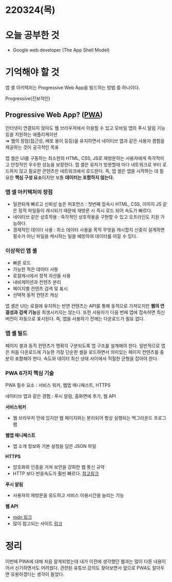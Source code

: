 # 220324(목)

# 오늘 공부한 것

- Google web developer (The App Shell Model)

# 기억해야 할 것

앱 셸 아키텍처는 Progressive Web App을 빌드하는 방법 중 하나이다.

Progressive(진보적인)

## Progressive Web App? ([PWA](http://naver.me/5FeSqIYT))

인터넷이 연결되지 않아도 웹 브라우저에서 이용할 수 있고 모바일 앱의 푸시 알림 기능 등을 지원하는 애플리케이션  
⇒ 웹의 장점(접근성, 배포 용이 등등)을 유지하면서 네이티브 앱과 같은 사용자 겸험을 제공하는 것이 궁극적인 목표

앱 셸은 UI를 구동하는 최소한의 HTML, CSS, JS로 재방문하는 사용자에게 즉각적이고 안정적인 우수한 성능을 보장한다. 앱 셸은 유저가 방문할때 마다 네트워크로 부터 로드하지 않고 필요한 콘텐츠만 네트워크에서 로드한다.
즉, 앱 셸은 앱을 시작하는 데 필요한 **핵심 구성 요소**이지만 보통 **데이터는 포함하지 않는다.**

### 앱 셀 아키텍처의 장점

- 일관되게 빠르고 신뢰성 높은 퍼포먼스 : 첫번째 접속시 HTML, CSS, 이미지 JS 같은 정적 파일들이 캐시되기 때문에 재방문 시 즉시 로드 되어 속도가 빠르다.
- 네이티브 같은 상호작용 : 즉각적인 상호작용을 구현할 수 있고 오프라인도 지원 가능하다.
- 경제적인 데이터 사용 : 최소 데이터 사용을 목적 무엇을 캐시할지 신중히 설계하면 필수가 아닌 파일을 캐시하는 일을 예방하여 데이터를 아낄 수 있다.

### 이상적인 앱 셸

- 빠른 로드
- 가능한 적은 데이터 사용
- 로컬캐시에서 정적 자산들 사용
- 내비게이션과 컨텐츠 분리
- 페이지별 컨텐츠 검색 및 표시
- 선택적 동적 컨텐츠 캐싱

앱 셸은 UI는 로컬에 유지하는 반면 컨텐츠는 API를 통해 동적으로 가져오지만 **웹의 연결성과 검색 기능**을 희생시키지는 않는다. 또한 사용자가 다음 번에 앱에 접속하면 최신 버전이 자동으로 표시된다. 즉, 앱을 사용하기 전에는 다운로드가 필요 없다.

### 앱 셸 빌드

페이지 셸과 동적 컨텐츠가 명확히 구분되도록 앱 구조를 설계해야 한다.
일반적으로 앱은 처음 다운로드에 가능한 가장 단순한 셸을 로드하면서 의미있는 페이지 컨텐츠를 충분히 포함해야 한다. 속도와 데이터 최신 상태 사이에서 적절한 균형을 잡아야 한다.

### PWA 6가지 핵심 기술

PWA 필수 요소 : 서비스 워커, 웹앱 매니페스트, HTTPS

네이티브 앱과 같은 경험 : 푸시 알림, 홈화면에 추가, 웹 API

**서비스워커**

- 웹 브라우저 안에 있지만 웹 페이지와는 분리되어 항상 실행되는 백그라운드 프로그램

**웹앱 매니페스트**

- 앱 소개 정보와 기본 설정을 담은 JSON 파일

**HTTPS**

- 암호화와 인증을 거쳐 보안을 강화한 웹 통신 규약
- HTTP 보다 반응속도가 훨씬 빠르다. [참고링크](http://www.httpvshttps.com/)

**푸시 알림**

- 사용자의 재방문을 유도하고 서비스 이용시간을 늘리는 기능

**웹 API**

- [mdn 링크](https://developer.mozilla.org/ko/docs/Web/API)
- 많이 참고되는 사이트 [링크](https://whatwebcando.today/)

# 정리

이번에 PWA에 대해 처음 알게되었는데 내가 이전에 생각했던 웹과는 많이 다른 내용이어서 신기하면서도 어려웠다. 관련된 유튜브 강의도 찾아보면서 앞으로 PWA도 알아두면 유용하겠다는 생각이 들었다.
